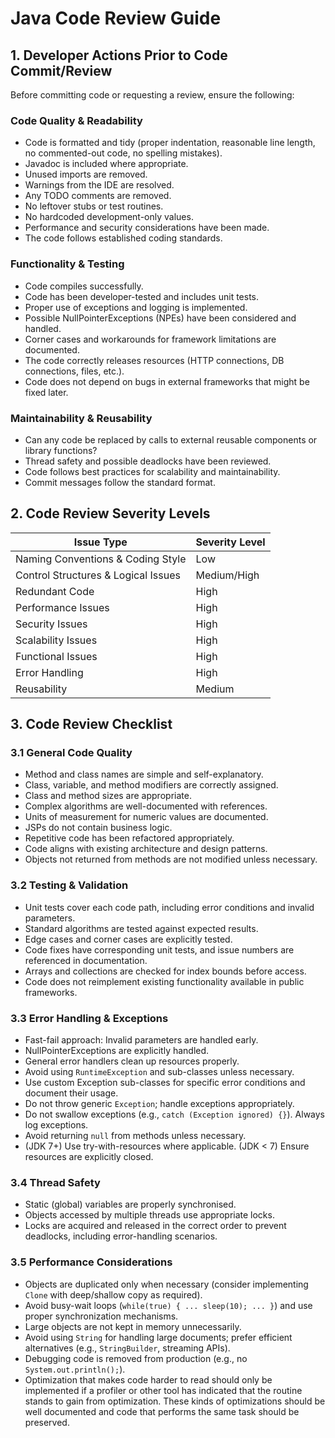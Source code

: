 # Java Code Review Guide

## 1. Developer Actions Prior to Code Commit/Review

Before committing code or requesting a review, ensure the following:

### Code Quality & Readability
- Code is formatted and tidy (proper indentation, reasonable line length, no commented-out code, no spelling mistakes).
- Javadoc is included where appropriate.
- Unused imports are removed.
- Warnings from the IDE are resolved.
- Any TODO comments are removed.
- No leftover stubs or test routines.
- No hardcoded development-only values.
- Performance and security considerations have been made.
- The code follows established coding standards.

### Functionality & Testing
- Code compiles successfully.
- Code has been developer-tested and includes unit tests.
- Proper use of exceptions and logging is implemented.
- Possible NullPointerExceptions (NPEs) have been considered and handled.
- Corner cases and workarounds for framework limitations are documented.
- The code correctly releases resources (HTTP connections, DB connections, files, etc.).
- Code does not depend on bugs in external frameworks that might be fixed later.

### Maintainability & Reusability
- Can any code be replaced by calls to external reusable components or library functions?
- Thread safety and possible deadlocks have been reviewed.
- Code follows best practices for scalability and maintainability.
- Commit messages follow the standard format.

## 2. Code Review Severity Levels

| Issue Type                 | Severity Level |
|----------------------------|---------------|
| Naming Conventions & Coding Style  | Low           |
| Control Structures & Logical Issues | Medium/High  |
| Redundant Code             | High          |
| Performance Issues         | High          |
| Security Issues            | High          |
| Scalability Issues         | High          |
| Functional Issues          | High          |
| Error Handling             | High          |
| Reusability                | Medium        |

## 3. Code Review Checklist

### 3.1 General Code Quality
- Method and class names are simple and self-explanatory.
- Class, variable, and method modifiers are correctly assigned.
- Class and method sizes are appropriate.
- Complex algorithms are well-documented with references.
- Units of measurement for numeric values are documented.
- JSPs do not contain business logic.
- Repetitive code has been refactored appropriately.
- Code aligns with existing architecture and design patterns.
- Objects not returned from methods are not modified unless necessary.

### 3.2 Testing & Validation
- Unit tests cover each code path, including error conditions and invalid parameters.
- Standard algorithms are tested against expected results.
- Edge cases and corner cases are explicitly tested.
- Code fixes have corresponding unit tests, and issue numbers are referenced in documentation.
- Arrays and collections are checked for index bounds before access.
- Code does not reimplement existing functionality available in public frameworks.

### 3.3 Error Handling & Exceptions
- Fast-fail approach: Invalid parameters are handled early.
- NullPointerExceptions are explicitly handled.
- General error handlers clean up resources properly.
- Avoid using `RuntimeException` and sub-classes unless necessary.
- Use custom Exception sub-classes for specific error conditions and document their usage.
- Do not throw generic `Exception`; handle exceptions appropriately.
- Do not swallow exceptions (e.g., `catch (Exception ignored) {}`). Always log exceptions.
- Avoid returning `null` from methods unless necessary.
- (JDK 7+) Use try-with-resources where applicable. (JDK < 7) Ensure resources are explicitly closed.

### 3.4 Thread Safety
- Static (global) variables are properly synchronised.
- Objects accessed by multiple threads use appropriate locks.
- Locks are acquired and released in the correct order to prevent deadlocks, including error-handling scenarios.

### 3.5 Performance Considerations
- Objects are duplicated only when necessary (consider implementing `Clone` with deep/shallow copy as required).
- Avoid busy-wait loops (`while(true) { ... sleep(10); ... }`) and use proper synchronization mechanisms.
- Large objects are not kept in memory unnecessarily.
- Avoid using `String` for handling large documents; prefer efficient alternatives (e.g., `StringBuilder`, streaming APIs).
- Debugging code is removed from production (e.g., no `System.out.println();`).
- Optimization that makes code harder to read should only be implemented if a profiler or other tool has indicated that the routine stands to gain from optimization. These kinds of optimizations should be well documented and code that performs the same task should be preserved.
